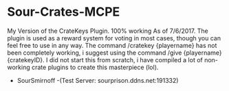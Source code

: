 # Sour-Crates-MCPE
My Version of the CrateKeys Plugin. 100% working As of 7/6/2017. 
The plugin is used as a reward system for voting in most cases, though you can feel free to use in any way. 
The command /cratekey {playername} has not been completely working, i suggest using the command /give {playername} {cratekeyID}.
I did not start this from scratch, i have compiled a lot of non-working crate plugins to create this masterpiece (lol).
- SourSmirnoff 
 -(Test Server: sourprison.ddns.net:191332)
